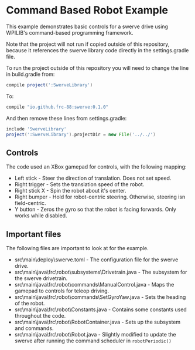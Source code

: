 # Command Based Robot Example

This example demonstrates basic controls for a swerve drive using WPILIB's command-based
programming framework.

Note that the project will not run if copied outside of this repository, because it references the
swerve library code directly in the settings.gradle file.

To run the project outside of this repository you will need to change the line in build.gradle from:

```groovy
compile project(':SwerveLibrary')
```

To:

```groovy
compile "io.github.frc-88:swerve:0.1.0"
```

And then remove these lines from settings.gradle:

```groovy
include 'SwerveLibrary'
project(':SwerveLibrary').projectDir = new File('../../')
```

## Controls

The code used an XBox gamepad for controls, with the following mapping:

 * Left stick - Steer the direction of translation. Does not set speed.
 * Right trigger - Sets the translation speed of the robot.
 * Right stick X - Spin the robot about it's center.
 * Right bumper - Hold for robot-centric steering. Otherwise, steering isn field-centric.
 * Y button - Zeros the gyro so that the robot is facing forwards. Only works while disabled.

## Important files

The following files are important to look at for the example.

* src\main\deploy\swerve.toml - The configuration file for the swerve drive.
* src\main\java\frc\robot\subsystems\Drivetrain.java - The subsystem for the swerve drivetrain.
* src\main\java\frc\robot\commands\ManualControl.java - Maps the gamepad to controls for teleop driving.
* src\main\java\frc\robot\commands\SetGyroYaw.java - Sets the heading of the robot.
* src\main\java\frc\robot\Constants.java - Contains some constants used throughout the code.
* src\main\java\frc\robot\RobotContainer.java - Sets up the subsystem and commands.
* src\main\java\frc\robot\Robot.java - Slightly modified to update the swerve after running the command scheduler in `robotPeriodic()`
